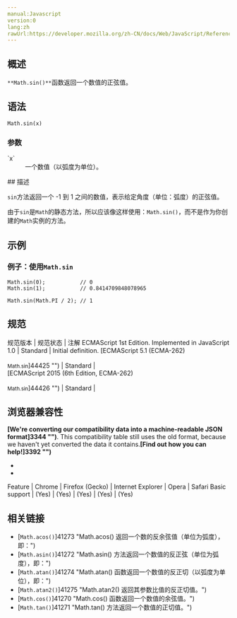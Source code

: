 ```yaml
---
manual:Javascript
version:0
lang:zh
rawUrl:https://developer.mozilla.org/zh-CN/docs/Web/JavaScript/Reference/Global_Objects/Math/sin
---
```






## 概述<a name="Summary"></a>


`**Math.sin()**`函数返回一个数值的正弦值。


## 语法<a name="Syntax"></a>

```
Math.sin(x)
```

### 参数<a name="Parameters"></a>
<dl><dt id=''>`x`</dt><dd>一个数值（以弧度为单位）。</dd></dl>
## 描述<a name="Description"></a>


`sin`方法返回一个 -1 到 1 之间的数值，表示给定角度（单位：弧度）的正弦值。



由于`sin`是`Math`的静态方法，所以应该像这样使用：`Math.sin()`，而不是作为你创建的`Math`实例的方法。


## 示例<a name="Examples"></a>

### 例子：使用`Math.sin`<a name="Example:_Using_Math.sin"></a>

```
Math.sin(0);           // 0
Math.sin(1);           // 0.8414709848078965

Math.sin(Math.PI / 2); // 1
```

## 规范<a name="规范"></a>

规范版本 | 规范状态 | 注解 
ECMAScript 1st Edition. Implemented in JavaScript 1.0 | Standard | Initial definition. 
[ECMAScript 5.1 (ECMA-262)<br></br><small>Math.sin</small>]44425 "") | Standard |  
[ECMAScript 2015 (6th Edition, ECMA-262)<br></br><small>Math.sin</small>]44426 "") | Standard |  


## 浏览器兼容性<a name="浏览器兼容性"></a>


**[We&#39;re converting our compatibility data into a machine-readable JSON format]3344 "")**. This compatibility table still uses the old format, because we haven&#39;t yet converted the data it contains.**[Find out how you can help!]3392 "")**


* 
* 

Feature | Chrome | Firefox (Gecko) | Internet Explorer | Opera | Safari 
Basic support | (Yes) | (Yes) | (Yes) | (Yes) | (Yes) 




## 相关链接<a name="See_also"></a>

* [`Math.acos()`]41273 "Math.acos() 返回一个数的反余弦值（单位为弧度），即：")
* [`Math.asin()`]41272 "Math.asin() 方法返回一个数值的反正弦（单位为弧度），即：")
* [`Math.atan()`]41274 "Math.atan() 函数返回一个数值的反正切（以弧度为单位），即：")
* [`Math.atan2()`]41275 "Math.atan2() 返回其参数比值的反正切值。")
* [`Math.cos()`]41270 "Math.cos() 函数返回一个数值的余弦值。")
* [`Math.tan()`]41271 "Math.tan() 方法返回一个数值的正切值。")



